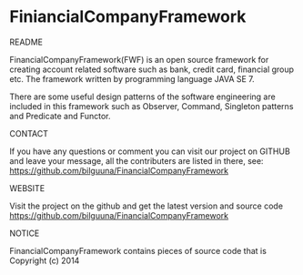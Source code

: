 FiniancialCompanyFramework
==========================

README

  FinancialCompanyFramework(FWF) is an open source framework for creating account related software such as bank, 
  credit card, financial group etc. The framework written by programming language JAVA SE 7.

  There are some useful design patterns of the software engineering are included in this framework such as Observer,
  Command, Singleton patterns and Predicate and Functor.

  
CONTACT

  If you have any questions or comment you can visit our project on GITHUB and leave your message, all the contributers
  are listed in there, see: https://github.com/bilguuna/FinancialCompanyFramework

WEBSITE

  Visit the project on the github and get the latest version and source code
  https://github.com/bilguuna/FinancialCompanyFramework

NOTICE

  FinancialCompanyFramework contains pieces of source code that is Copyright (c) 2014
